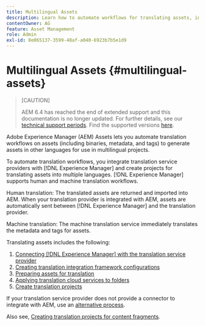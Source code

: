```yaml
---
title: Multilingual Assets
description: Learn how to automate workflows for translating assets, including binaries, metadata, and tags into multiple languages.
contentOwner: AG
feature: Asset Management
role: Admin
exl-id: 8e065137-3599-48af-a040-6923b7b5e1d9
---
```

# Multilingual Assets {#multilingual-assets}

>[CAUTION]
>
>AEM 6.4 has reached the end of extended support and this documentation is no longer updated. For further details, see our [technical support periods](https://helpx.adobe.com/support/programs/eol-matrix.html). Find the supported versions [here](https://experienceleague.adobe.com/docs/).

Adobe Experience Manager (AEM) Assets lets you automate translation workflows on assets (including binaries, metadata, and tags) to generate assets in other languages for use in multilingual projects.

To automate translation workflows, you integrate translation service providers with [!DNL Experience Manager] and create projects for translating assets into multiple languages. [!DNL Experience Manager] supports human and machine translation workflows.

Human translation: The translated assets are returned and imported into AEM. When your translation provider is integrated with AEM, assets are automatically sent between [!DNL Experience Manager] and the translation provider.

Machine translation: The machine translation service immediately translates the metadata and tags for assets.

Translating assets includes the following:

1. [Connecting [!DNL Experience Manager] with the translation service provider](/help/sites-administering/tc-tic.md#connecting-to-a-translation-service-provider)
1. [Creating translation integration framework configurations](/help/sites-administering/tc-tic.md)
1. [Preparing assets for translation](preparing-assets-for-translation.md)
1. [Applying translation cloud services to folders](transition-cloud-services.md)
1. [Create translation projects](translation-projects.md)

If your translation service provider does not provide a connector to integrate with AEM, use an [alternative process](/help/sites-administering/tc-manage.md#exporting-a-translation-job).

Also see, [Creating translation projects for content fragments](creating-translation-projects-for-content-fragments.md).
